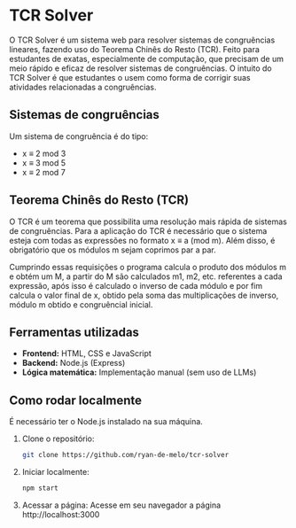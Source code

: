 # TCR Solver

O TCR Solver é um sistema web para resolver sistemas de congruências lineares, fazendo uso do Teorema Chinês do Resto (TCR). Feito para estudantes de exatas, especialmente de computação, que precisam de um meio rápido e eficaz de resolver sistemas de congruências. O intuito do TCR Solver é que estudantes
o usem como forma de corrigir suas atividades relacionadas a congruências.

## Sistemas de congruências

Um sistema de congruência é do tipo:

- x ≡ 2 mod 3  
- x ≡ 3 mod 5  
- x ≡ 2 mod 7

## Teorema Chinês do Resto (TCR)

O TCR é um teorema que possibilita uma resolução mais rápida de sistemas de congruências.
Para a aplicação do TCR é necessário que o sistema esteja com todas as expressões no formato
x ≡ a (mod m). Além disso, é obrigatório que os módulos m sejam coprimos par a par.

Cumprindo essas requisições o programa calcula o produto dos módulos m e obtém um M, a partir do M são
calculados m1, m2, etc. referentes a cada expressão, após isso é calculado o inverso de cada módulo e por fim calcula o valor final de x, obtido pela soma das multiplicações de inverso, módulo m obtido e congruêncial inicial. 


## Ferramentas utilizadas

- **Frontend:** HTML, CSS e JavaScript
- **Backend:** Node.js (Express)
- **Lógica matemática:** Implementação manual (sem uso de LLMs)

## Como rodar localmente

É necessário ter o Node.js instalado na sua máquina.

1. Clone o repositório:
    ```bash
    git clone https://github.com/ryan-de-melo/tcr-solver
    ```
2. Iniciar localmente:
    ```bash
    npm start
    ```
3. Acessar a página:
    Acesse em seu navegador a página http://localhost:3000